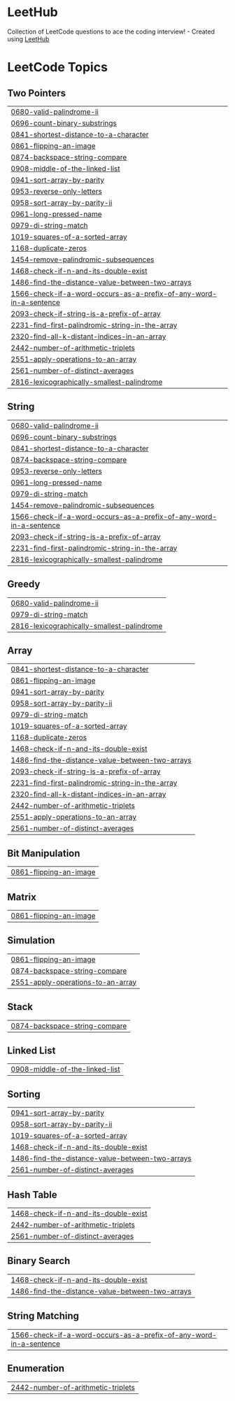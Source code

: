 # LeetHub
Collection of LeetCode questions to ace the coding interview! - Created using [LeetHub](https://github.com/QasimWani/LeetHub)

<!---LeetCode Topics Start-->
# LeetCode Topics
## Two Pointers
|  |
| ------- |
| [0680-valid-palindrome-ii](https://github.com/RafaelJohn9/LeetHub/tree/master/0680-valid-palindrome-ii) |
| [0696-count-binary-substrings](https://github.com/RafaelJohn9/LeetHub/tree/master/0696-count-binary-substrings) |
| [0841-shortest-distance-to-a-character](https://github.com/RafaelJohn9/LeetHub/tree/master/0841-shortest-distance-to-a-character) |
| [0861-flipping-an-image](https://github.com/RafaelJohn9/LeetHub/tree/master/0861-flipping-an-image) |
| [0874-backspace-string-compare](https://github.com/RafaelJohn9/LeetHub/tree/master/0874-backspace-string-compare) |
| [0908-middle-of-the-linked-list](https://github.com/RafaelJohn9/LeetHub/tree/master/0908-middle-of-the-linked-list) |
| [0941-sort-array-by-parity](https://github.com/RafaelJohn9/LeetHub/tree/master/0941-sort-array-by-parity) |
| [0953-reverse-only-letters](https://github.com/RafaelJohn9/LeetHub/tree/master/0953-reverse-only-letters) |
| [0958-sort-array-by-parity-ii](https://github.com/RafaelJohn9/LeetHub/tree/master/0958-sort-array-by-parity-ii) |
| [0961-long-pressed-name](https://github.com/RafaelJohn9/LeetHub/tree/master/0961-long-pressed-name) |
| [0979-di-string-match](https://github.com/RafaelJohn9/LeetHub/tree/master/0979-di-string-match) |
| [1019-squares-of-a-sorted-array](https://github.com/RafaelJohn9/LeetHub/tree/master/1019-squares-of-a-sorted-array) |
| [1168-duplicate-zeros](https://github.com/RafaelJohn9/LeetHub/tree/master/1168-duplicate-zeros) |
| [1454-remove-palindromic-subsequences](https://github.com/RafaelJohn9/LeetHub/tree/master/1454-remove-palindromic-subsequences) |
| [1468-check-if-n-and-its-double-exist](https://github.com/RafaelJohn9/LeetHub/tree/master/1468-check-if-n-and-its-double-exist) |
| [1486-find-the-distance-value-between-two-arrays](https://github.com/RafaelJohn9/LeetHub/tree/master/1486-find-the-distance-value-between-two-arrays) |
| [1566-check-if-a-word-occurs-as-a-prefix-of-any-word-in-a-sentence](https://github.com/RafaelJohn9/LeetHub/tree/master/1566-check-if-a-word-occurs-as-a-prefix-of-any-word-in-a-sentence) |
| [2093-check-if-string-is-a-prefix-of-array](https://github.com/RafaelJohn9/LeetHub/tree/master/2093-check-if-string-is-a-prefix-of-array) |
| [2231-find-first-palindromic-string-in-the-array](https://github.com/RafaelJohn9/LeetHub/tree/master/2231-find-first-palindromic-string-in-the-array) |
| [2320-find-all-k-distant-indices-in-an-array](https://github.com/RafaelJohn9/LeetHub/tree/master/2320-find-all-k-distant-indices-in-an-array) |
| [2442-number-of-arithmetic-triplets](https://github.com/RafaelJohn9/LeetHub/tree/master/2442-number-of-arithmetic-triplets) |
| [2551-apply-operations-to-an-array](https://github.com/RafaelJohn9/LeetHub/tree/master/2551-apply-operations-to-an-array) |
| [2561-number-of-distinct-averages](https://github.com/RafaelJohn9/LeetHub/tree/master/2561-number-of-distinct-averages) |
| [2816-lexicographically-smallest-palindrome](https://github.com/RafaelJohn9/LeetHub/tree/master/2816-lexicographically-smallest-palindrome) |
## String
|  |
| ------- |
| [0680-valid-palindrome-ii](https://github.com/RafaelJohn9/LeetHub/tree/master/0680-valid-palindrome-ii) |
| [0696-count-binary-substrings](https://github.com/RafaelJohn9/LeetHub/tree/master/0696-count-binary-substrings) |
| [0841-shortest-distance-to-a-character](https://github.com/RafaelJohn9/LeetHub/tree/master/0841-shortest-distance-to-a-character) |
| [0874-backspace-string-compare](https://github.com/RafaelJohn9/LeetHub/tree/master/0874-backspace-string-compare) |
| [0953-reverse-only-letters](https://github.com/RafaelJohn9/LeetHub/tree/master/0953-reverse-only-letters) |
| [0961-long-pressed-name](https://github.com/RafaelJohn9/LeetHub/tree/master/0961-long-pressed-name) |
| [0979-di-string-match](https://github.com/RafaelJohn9/LeetHub/tree/master/0979-di-string-match) |
| [1454-remove-palindromic-subsequences](https://github.com/RafaelJohn9/LeetHub/tree/master/1454-remove-palindromic-subsequences) |
| [1566-check-if-a-word-occurs-as-a-prefix-of-any-word-in-a-sentence](https://github.com/RafaelJohn9/LeetHub/tree/master/1566-check-if-a-word-occurs-as-a-prefix-of-any-word-in-a-sentence) |
| [2093-check-if-string-is-a-prefix-of-array](https://github.com/RafaelJohn9/LeetHub/tree/master/2093-check-if-string-is-a-prefix-of-array) |
| [2231-find-first-palindromic-string-in-the-array](https://github.com/RafaelJohn9/LeetHub/tree/master/2231-find-first-palindromic-string-in-the-array) |
| [2816-lexicographically-smallest-palindrome](https://github.com/RafaelJohn9/LeetHub/tree/master/2816-lexicographically-smallest-palindrome) |
## Greedy
|  |
| ------- |
| [0680-valid-palindrome-ii](https://github.com/RafaelJohn9/LeetHub/tree/master/0680-valid-palindrome-ii) |
| [0979-di-string-match](https://github.com/RafaelJohn9/LeetHub/tree/master/0979-di-string-match) |
| [2816-lexicographically-smallest-palindrome](https://github.com/RafaelJohn9/LeetHub/tree/master/2816-lexicographically-smallest-palindrome) |
## Array
|  |
| ------- |
| [0841-shortest-distance-to-a-character](https://github.com/RafaelJohn9/LeetHub/tree/master/0841-shortest-distance-to-a-character) |
| [0861-flipping-an-image](https://github.com/RafaelJohn9/LeetHub/tree/master/0861-flipping-an-image) |
| [0941-sort-array-by-parity](https://github.com/RafaelJohn9/LeetHub/tree/master/0941-sort-array-by-parity) |
| [0958-sort-array-by-parity-ii](https://github.com/RafaelJohn9/LeetHub/tree/master/0958-sort-array-by-parity-ii) |
| [0979-di-string-match](https://github.com/RafaelJohn9/LeetHub/tree/master/0979-di-string-match) |
| [1019-squares-of-a-sorted-array](https://github.com/RafaelJohn9/LeetHub/tree/master/1019-squares-of-a-sorted-array) |
| [1168-duplicate-zeros](https://github.com/RafaelJohn9/LeetHub/tree/master/1168-duplicate-zeros) |
| [1468-check-if-n-and-its-double-exist](https://github.com/RafaelJohn9/LeetHub/tree/master/1468-check-if-n-and-its-double-exist) |
| [1486-find-the-distance-value-between-two-arrays](https://github.com/RafaelJohn9/LeetHub/tree/master/1486-find-the-distance-value-between-two-arrays) |
| [2093-check-if-string-is-a-prefix-of-array](https://github.com/RafaelJohn9/LeetHub/tree/master/2093-check-if-string-is-a-prefix-of-array) |
| [2231-find-first-palindromic-string-in-the-array](https://github.com/RafaelJohn9/LeetHub/tree/master/2231-find-first-palindromic-string-in-the-array) |
| [2320-find-all-k-distant-indices-in-an-array](https://github.com/RafaelJohn9/LeetHub/tree/master/2320-find-all-k-distant-indices-in-an-array) |
| [2442-number-of-arithmetic-triplets](https://github.com/RafaelJohn9/LeetHub/tree/master/2442-number-of-arithmetic-triplets) |
| [2551-apply-operations-to-an-array](https://github.com/RafaelJohn9/LeetHub/tree/master/2551-apply-operations-to-an-array) |
| [2561-number-of-distinct-averages](https://github.com/RafaelJohn9/LeetHub/tree/master/2561-number-of-distinct-averages) |
## Bit Manipulation
|  |
| ------- |
| [0861-flipping-an-image](https://github.com/RafaelJohn9/LeetHub/tree/master/0861-flipping-an-image) |
## Matrix
|  |
| ------- |
| [0861-flipping-an-image](https://github.com/RafaelJohn9/LeetHub/tree/master/0861-flipping-an-image) |
## Simulation
|  |
| ------- |
| [0861-flipping-an-image](https://github.com/RafaelJohn9/LeetHub/tree/master/0861-flipping-an-image) |
| [0874-backspace-string-compare](https://github.com/RafaelJohn9/LeetHub/tree/master/0874-backspace-string-compare) |
| [2551-apply-operations-to-an-array](https://github.com/RafaelJohn9/LeetHub/tree/master/2551-apply-operations-to-an-array) |
## Stack
|  |
| ------- |
| [0874-backspace-string-compare](https://github.com/RafaelJohn9/LeetHub/tree/master/0874-backspace-string-compare) |
## Linked List
|  |
| ------- |
| [0908-middle-of-the-linked-list](https://github.com/RafaelJohn9/LeetHub/tree/master/0908-middle-of-the-linked-list) |
## Sorting
|  |
| ------- |
| [0941-sort-array-by-parity](https://github.com/RafaelJohn9/LeetHub/tree/master/0941-sort-array-by-parity) |
| [0958-sort-array-by-parity-ii](https://github.com/RafaelJohn9/LeetHub/tree/master/0958-sort-array-by-parity-ii) |
| [1019-squares-of-a-sorted-array](https://github.com/RafaelJohn9/LeetHub/tree/master/1019-squares-of-a-sorted-array) |
| [1468-check-if-n-and-its-double-exist](https://github.com/RafaelJohn9/LeetHub/tree/master/1468-check-if-n-and-its-double-exist) |
| [1486-find-the-distance-value-between-two-arrays](https://github.com/RafaelJohn9/LeetHub/tree/master/1486-find-the-distance-value-between-two-arrays) |
| [2561-number-of-distinct-averages](https://github.com/RafaelJohn9/LeetHub/tree/master/2561-number-of-distinct-averages) |
## Hash Table
|  |
| ------- |
| [1468-check-if-n-and-its-double-exist](https://github.com/RafaelJohn9/LeetHub/tree/master/1468-check-if-n-and-its-double-exist) |
| [2442-number-of-arithmetic-triplets](https://github.com/RafaelJohn9/LeetHub/tree/master/2442-number-of-arithmetic-triplets) |
| [2561-number-of-distinct-averages](https://github.com/RafaelJohn9/LeetHub/tree/master/2561-number-of-distinct-averages) |
## Binary Search
|  |
| ------- |
| [1468-check-if-n-and-its-double-exist](https://github.com/RafaelJohn9/LeetHub/tree/master/1468-check-if-n-and-its-double-exist) |
| [1486-find-the-distance-value-between-two-arrays](https://github.com/RafaelJohn9/LeetHub/tree/master/1486-find-the-distance-value-between-two-arrays) |
## String Matching
|  |
| ------- |
| [1566-check-if-a-word-occurs-as-a-prefix-of-any-word-in-a-sentence](https://github.com/RafaelJohn9/LeetHub/tree/master/1566-check-if-a-word-occurs-as-a-prefix-of-any-word-in-a-sentence) |
## Enumeration
|  |
| ------- |
| [2442-number-of-arithmetic-triplets](https://github.com/RafaelJohn9/LeetHub/tree/master/2442-number-of-arithmetic-triplets) |
<!---LeetCode Topics End-->